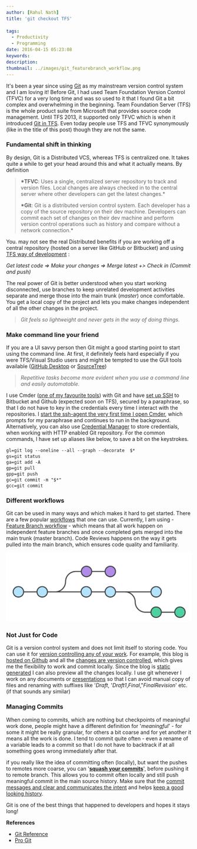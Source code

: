 ```yaml
---
author: [Rahul Nath]
title: 'git checkout TFS'
  
tags:
  - Productivity
  - Programming
date: 2016-04-15 05:23:08
keywords:
description:
thumbnail: ../images/git_featurebranch_workflow.png
---
```


It's been a year since using [Git](https://git-scm.com/) as my mainstream version control system and I am loving it! Before Git, I had used Team Foundation Version Control (TFVC) for a very long time and was so used to it that I found Git a bit complex and overwhelming in the beginning. Team Foundation Server (TFS) is the whole product suite from Microsoft that provides source code management. Until TFS 2013, it supported only TFVC which is when it introduced [Git in TFS](https://blogs.msdn.microsoft.com/mvpawardprogram/2013/11/13/git-for-tfs-2013/). Even today people use TFS and TFVC synonymously (like in the title of this post) though they are not the same.

### Fundamental shift in thinking

By design, Git is a Distributed VCS, whereas TFS is centralized one. It takes quite a while to get your head around this and what it actually means. By definition

> **\*TFVC**: Uses a single, centralized server repository to track and version files. Local changes are always checked in to the central server where other developers can get the latest changes.\*
>
> **\*Git**: Git is a distributed version control system. Each developer has a copy of the source repository on their dev machine. Developers can commit each set of changes on their dev machine and perform version control operations such as history and compare without a network connection.\*

You. may not see the real Distributed benefits if you are working off a central repository (hosted on a server like GitHub or Bitbucket) and using [TFS way of development](https://www.atlassian.com/git/tutorials/comparing-workflows/centralized-workflow) :

*Get latest code => Make your changes => Merge latest +> Check in (*Commit and push*)*

The real power of Git is better understood when you start working disconnected, use branches to keep unrelated development activities separate and merge those into the main trunk (_master_) once comfortable. You get a local copy of the project and lets you make changes independent of all the other changes in the project.

> _Git feels so lightweight and never gets in the way of doing things._

### Make command line your friend

If you are a UI savvy person then Git might a good starting point to start using the command line. At first, it definitely feels hard especially if you were TFS/Visual Studio users and might be tempted to use the GUI tools available ([GitHub Desktop](https://desktop.github.com/) or [SourceTree](https://www.sourcetreeapp.com/))

> _Repetitive tasks become more evident when you use a command line and easily automatable._

I use Cmder ([one of my favourite tools](http://www.rahulpnath.com/blog/tools-that-I-use/)) with Git and have [set up SSH](https://help.github.com/articles/generating-a-new-ssh-key-and-adding-it-to-the-ssh-agent/) to Bitbucket and Github (expected soon on TFS), secured by a paraphrase, so that I do not have to key in the credentials every time I interact with the repositories. I [start the ssh-agent the very first time I open Cmder](https://github.com/cmderdev/cmder/issues/193#issuecomment-63040989), which prompts for my paraphrase and continues to run in the background. Alternatively, you can also use [Credential Manager](https://github.com/Microsoft/Git-Credential-Manager-for-Windows) to store credentials, when working with HTTP enabled Git repository. For the common commands, I have set up aliases like below, to save a bit on the keystrokes.

```text
gl=git log --oneline --all --graph --decorate  $*
gs=git status
ga=git add -A
gp=git pull
gpp=git push
gc=git commit -m "$*"
gcc=git commit
```

### Different workflows

Git can be used in many ways and which makes it hard to get started. There are a few popular [workflows](https://www.atlassian.com/git/tutorials/comparing-workflows/) that one can use. Currently, I am using - [Feature Branch workflow](https://www.atlassian.com/git/tutorials/comparing-workflows/feature-branch-workflow) -
which means that all work happen on independent feature branches and once completed gets merged into the main trunk (master branch). Code Reviews happens on the way it gets pulled into the main branch, which ensures code quality and familiarity.

<a href="https://www.atlassian.com/git/images/tutorials/collaborating/comparing-workflows/feature-branch-workflow/01.svg"><img class="center" alt="Git Feature Branch Workflow" src="../images/git_featurebranch_workflow.png" /></a>

### Not Just for Code

Git is a version control system and does not limit itself to storing code. You can use it for [version controlling any of your work](http://readwrite.com/2013/11/08/seven-ways-to-use-github-that-arent-coding/). For example, this blog is [hosted on Github](https://github.com/rahulpnath/rahulpnath.com) and all the [changes are version controlled](https://github.com/rahulpnath/rahulpnath.com/commits/master), which gives me the flexibility to work and commit locally. Since the blog is [static generated](http://www.rahulpnath.com/blog/static-generator-is-all-a-blog-needs-moving-to-octopress/) I can also preview all the changes locally. I use git whenever I work on any documents or [presentations](https://github.com/rahulpnath/Speaking) so that I can avoid manual copy of files and renaming with suffixes like '_Draft_, '_Draft1_,_Final_,"_FinalRevision_' etc. (if that sounds any similar)

### Managing Commits

When coming to commits, which are nothing but checkpoints of meaningful work done, people might have a different definition for '_meaningful_' - for some it might be really granular, for others a bit coarse and for yet another it means all the work is done. I tend to commit quite often - even a rename of a variable leads to a commit so that I do not have to backtrack if at all something goes wrong immediately after that.

if you really like the idea of committing often (locally), but want the pushes to remotes more coarse, you can '**[squash your commits](http://stackoverflow.com/questions/5189560/squash-my-last-x-commits-together-using-git)**', before pushing it to remote branch. This allows you to commit often locally and still push meaningful commit in the main source history. Make sure that the [commit messages and clear and communicates the intent](http://chris.beams.io/posts/git-commit/) and helps [keep a good looking history](http://megakemp.com/2014/08/14/the-importance-of-a-good-looking-history/).

Git is one of the best things that happened to developers and hopes it stays long!

**References**

- [Git Reference](http://gitref.org/index.html)
- [Pro Git](https://git-scm.com/book/en/v2)
